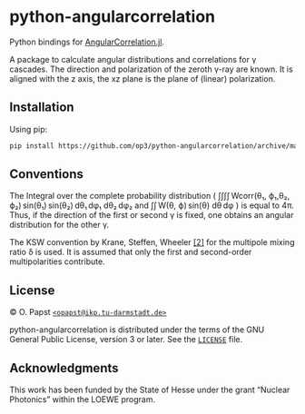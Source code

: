 # python-angularcorrelation

Python bindings for [AngularCorrelation.jl](https://github.com/op3/AngularCorrelation.jl).

A package to calculate angular distributions and correlations for γ cascades.
The direction and polarization of the zeroth γ-ray are known.
It is aligned with the z axis, the xz plane is the plane of (linear) polarization.

## Installation

Using pip:

```bash
pip install https://github.com/op3/python-angularcorrelation/archive/main.zip
```

## Conventions

The Integral over the complete probability distribution
( ∫∫∫∫ Wcorr(θ₁, ϕ₁,θ₂, ϕ₂) sin(θ₁) sin(θ₂) dθ₁ dφ₁ dθ₂ dφ₂ and
∫∫ W(θ, ϕ) sin(θ) dθ dφ )
is equal to 4π.
Thus, if the direction of the first or second γ is fixed,
one obtains an angular distribution for the other γ.

The KSW convention by Krane, Steffen, Wheeler [\[2\]](#ref-2) for the multipole mixing ratio δ is used.
It is assumed that only the first and second-order multipolarities contribute.

## License<a name="license"></a>

© O. Papst [`<opapst@ikp.tu-darmstadt.de>`](mailto:opapst@ikp.tu-darmstadt.de)

python-angularcorrelation is distributed under the terms of the GNU General Public License, version 3 or later.
See the [`LICENSE`](LICENSE) file.

## Acknowledgments

This work has been funded by the State of Hesse under the grant “Nuclear Photonics” within the LOEWE program.
